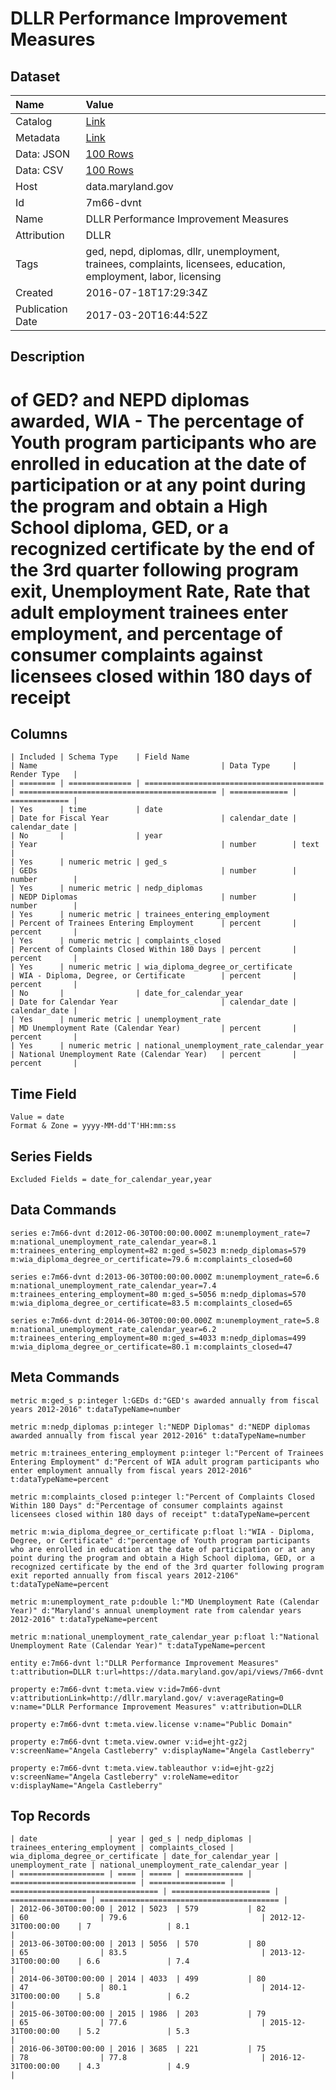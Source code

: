 # DLLR Performance Improvement Measures

## Dataset

| Name | Value |
| :--- | :---- |
| Catalog | [Link](https://catalog.data.gov/dataset/dllr-performance-improvement-measures) |
| Metadata | [Link](https://data.maryland.gov/api/views/7m66-dvnt) |
| Data: JSON | [100 Rows](https://data.maryland.gov/api/views/7m66-dvnt/rows.json?max_rows=100) |
| Data: CSV | [100 Rows](https://data.maryland.gov/api/views/7m66-dvnt/rows.csv?max_rows=100) |
| Host | data.maryland.gov |
| Id | 7m66-dvnt |
| Name | DLLR Performance Improvement Measures |
| Attribution | DLLR |
| Tags | ged, nepd, diplomas, dllr, unemployment, trainees, complaints, licensees, education, employment, labor, licensing |
| Created | 2016-07-18T17:29:34Z |
| Publication Date | 2017-03-20T16:44:52Z |

## Description

# of GED? and NEPD diplomas awarded, WIA - The percentage of Youth program participants who are enrolled in education at the date of participation or at any point during the program and obtain a High School diploma, GED, or a recognized certificate by the end of the 3rd quarter following program exit, Unemployment Rate, Rate that adult employment trainees enter employment, and percentage of consumer complaints against licensees closed within 180 days of receipt

## Columns

```ls
| Included | Schema Type    | Field Name                               | Name                                         | Data Type     | Render Type   |
| ======== | ============== | ======================================== | ============================================ | ============= | ============= |
| Yes      | time           | date                                     | Date for Fiscal Year                         | calendar_date | calendar_date |
| No       |                | year                                     | Year                                         | number        | text          |
| Yes      | numeric metric | ged_s                                    | GEDs                                         | number        | number        |
| Yes      | numeric metric | nedp_diplomas                            | NEDP Diplomas                                | number        | number        |
| Yes      | numeric metric | trainees_entering_employment             | Percent of Trainees Entering Employment      | percent       | percent       |
| Yes      | numeric metric | complaints_closed                        | Percent of Complaints Closed Within 180 Days | percent       | percent       |
| Yes      | numeric metric | wia_diploma_degree_or_certificate        | WIA - Diploma, Degree, or Certificate        | percent       | percent       |
| No       |                | date_for_calendar_year                   | Date for Calendar Year                       | calendar_date | calendar_date |
| Yes      | numeric metric | unemployment_rate                        | MD Unemployment Rate (Calendar Year)         | percent       | percent       |
| Yes      | numeric metric | national_unemployment_rate_calendar_year | National Unemployment Rate (Calendar Year)   | percent       | percent       |
```

## Time Field

```ls
Value = date
Format & Zone = yyyy-MM-dd'T'HH:mm:ss
```

## Series Fields

```ls
Excluded Fields = date_for_calendar_year,year
```

## Data Commands

```ls
series e:7m66-dvnt d:2012-06-30T00:00:00.000Z m:unemployment_rate=7 m:national_unemployment_rate_calendar_year=8.1 m:trainees_entering_employment=82 m:ged_s=5023 m:nedp_diplomas=579 m:wia_diploma_degree_or_certificate=79.6 m:complaints_closed=60

series e:7m66-dvnt d:2013-06-30T00:00:00.000Z m:unemployment_rate=6.6 m:national_unemployment_rate_calendar_year=7.4 m:trainees_entering_employment=80 m:ged_s=5056 m:nedp_diplomas=570 m:wia_diploma_degree_or_certificate=83.5 m:complaints_closed=65

series e:7m66-dvnt d:2014-06-30T00:00:00.000Z m:unemployment_rate=5.8 m:national_unemployment_rate_calendar_year=6.2 m:trainees_entering_employment=80 m:ged_s=4033 m:nedp_diplomas=499 m:wia_diploma_degree_or_certificate=80.1 m:complaints_closed=47
```

## Meta Commands

```ls
metric m:ged_s p:integer l:GEDs d:"GED's awarded annually from fiscal years 2012-2016" t:dataTypeName=number

metric m:nedp_diplomas p:integer l:"NEDP Diplomas" d:"NEDP diplomas awarded annually from fiscal year 2012-2016" t:dataTypeName=number

metric m:trainees_entering_employment p:integer l:"Percent of Trainees Entering Employment" d:"Percent of WIA adult program participants who enter employment annually from fiscal years 2012-2016" t:dataTypeName=percent

metric m:complaints_closed p:integer l:"Percent of Complaints Closed Within 180 Days" d:"Percentage of consumer complaints against licensees closed within 180 days of receipt" t:dataTypeName=percent

metric m:wia_diploma_degree_or_certificate p:float l:"WIA - Diploma, Degree, or Certificate" d:"percentage of Youth program participants who are enrolled in education at the date of participation or at any point during the program and obtain a High School diploma, GED, or a recognized certificate by the end of the 3rd quarter following program exit reported annually from fiscal years 2012-2106" t:dataTypeName=percent

metric m:unemployment_rate p:double l:"MD Unemployment Rate (Calendar Year)" d:"Maryland's annual unemployment rate from calendar years 2012-2016" t:dataTypeName=percent

metric m:national_unemployment_rate_calendar_year p:float l:"National Unemployment Rate (Calendar Year)" t:dataTypeName=percent

entity e:7m66-dvnt l:"DLLR Performance Improvement Measures" t:attribution=DLLR t:url=https://data.maryland.gov/api/views/7m66-dvnt

property e:7m66-dvnt t:meta.view v:id=7m66-dvnt v:attributionLink=http://dllr.maryland.gov/ v:averageRating=0 v:name="DLLR Performance Improvement Measures" v:attribution=DLLR

property e:7m66-dvnt t:meta.view.license v:name="Public Domain"

property e:7m66-dvnt t:meta.view.owner v:id=ejht-gz2j v:screenName="Angela Castleberry" v:displayName="Angela Castleberry"

property e:7m66-dvnt t:meta.view.tableauthor v:id=ejht-gz2j v:screenName="Angela Castleberry" v:roleName=editor v:displayName="Angela Castleberry"
```

## Top Records

```ls
| date                | year | ged_s | nedp_diplomas | trainees_entering_employment | complaints_closed | wia_diploma_degree_or_certificate | date_for_calendar_year | unemployment_rate | national_unemployment_rate_calendar_year | 
| =================== | ==== | ===== | ============= | ============================ | ================= | ================================= | ====================== | ================= | ======================================== | 
| 2012-06-30T00:00:00 | 2012 | 5023  | 579           | 82                           | 60                | 79.6                              | 2012-12-31T00:00:00    | 7                 | 8.1                                      | 
| 2013-06-30T00:00:00 | 2013 | 5056  | 570           | 80                           | 65                | 83.5                              | 2013-12-31T00:00:00    | 6.6               | 7.4                                      | 
| 2014-06-30T00:00:00 | 2014 | 4033  | 499           | 80                           | 47                | 80.1                              | 2014-12-31T00:00:00    | 5.8               | 6.2                                      | 
| 2015-06-30T00:00:00 | 2015 | 1986  | 203           | 79                           | 65                | 77.6                              | 2015-12-31T00:00:00    | 5.2               | 5.3                                      | 
| 2016-06-30T00:00:00 | 2016 | 3685  | 221           | 75                           | 78                | 77.8                              | 2016-12-31T00:00:00    | 4.3               | 4.9                                      | 
```